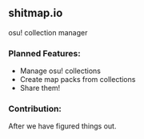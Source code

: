 ## shitmap.io
osu! collection manager

### Planned Features:

- Manage osu! collections
- Create map packs from collections
- Share them!

### Contribution:

After we have figured things out.
